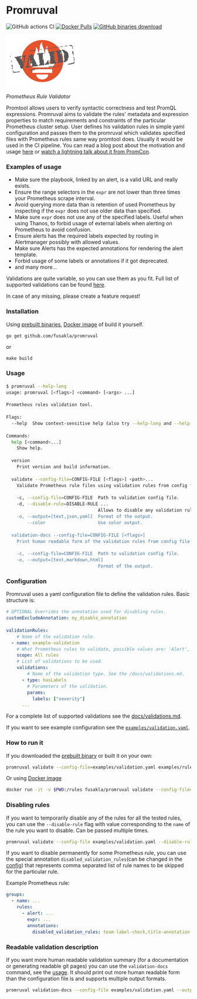 # Promruval
![GitHub actions CI](https://img.shields.io/github/workflow/status/fusakla/promruval/Go/master)
[![Docker Pulls](https://img.shields.io/docker/pulls/fusakla/promruval)](https://hub.docker.com/r/fusakla/promruval)
[![GitHub binaries download](https://img.shields.io/github/downloads/fusakla/promruval/total?label=Prebuilt%20binaries%20downloads)](https://github.com/FUSAKLA/promruval/releases/latest)

![](./promruval.png)

_Prometheus Rule Validator_

Promtool allows users to verify syntactic correctness and test PromQL expressions.
Promruval aims to validate the rules' metadata and expression properties
to match requirements and constraints of the particular Prometheus cluster setup.
User defines his validation rules in simple yaml configuration and passes them to
the promruval which validates specified files with Prometheus rules same way promtool does.
Usually it would be used in the CI pipeline.
You can read a blog post about the motivation and usage [here](https://fusakla.medium.com/promruval-validating-prometheus-rules-9a29f5dc24d2) or [watch a lightning talk about it from PromCon](https://www.youtube.com/watch?v=YYSJ--KhlIo&list=PLj6h78yzYM2PZb0QuIkm6ZY-xTuNA5zRO&index=16).

### Examples of usage
 - Make sure the playbook, linked by an alert, is a valid URL and really exists.
 - Ensure the range selectors in the `expr` are not lower than three
   times your Prometheus scrape interval.
 - Avoid querying more data than is retention of used Prometheus by inspecting
   if the `expr` does not use older data than specified. 
 - Make sure `expr` does not use any of the specified labels. Useful when using Thanos, to forbid
   usage of external labels when alerting on Prometheus to avoid confusion.
 - Ensure alerts has the required labels expected by routing in Alertmanager
   possibly with allowed values.
 - Make sure Alerts has the expected annotations for rendering the alert template.
 - Forbid usage of some labels or annotations if it got deprecated. 
 - and many more...
 
Validations are quite variable, so you can use them as you fit.
Full list of supported validations can be found [here](docs/validations.md).

In case of any missing, please create a feature request!
 
 
### Installation
Using [prebuilt binaries](https://github.com/FUSAKLA/promruval/releases/latest),
[Docker image](https://hub.docker.com/r/fusakla/promruval) of build it yourself.
 ```bash
go get github.com/fusakla/promruval
```
or 
```
make build
```


### Usage
```bash
$ promruval --help-long
usage: promruval [<flags>] <command> [<args> ...]

Prometheus rules validation tool.

Flags:
  --help  Show context-sensitive help (also try --help-long and --help-man).

Commands:
  help [<command>...]
    Show help.

  version
    Print version and build information.

  validate --config-file=CONFIG-FILE [<flags>] <path>...
    Validate Prometheus rule files using validation rules from config file.

    -c, --config-file=CONFIG-FILE  Path to validation config file.
    -d, --disable-rule=DISABLE-RULE ...  
                                   Allows to disable any validation rules by it's name. Can be passed multiple times.
    -o, --output=[text,json,yaml]  Format of the output.
        --color                    Use color output.

  validation-docs --config-file=CONFIG-FILE [<flags>]
    Print human readable form of the validation rules from config file.

    -c, --config-file=CONFIG-FILE  Path to validation config file.
    -o, --output=[text,markdown,html]  
                                   Format of the output.
```


### Configuration
Promruval uses a yaml configuration file to define the validation rules.
Basic structure is:
```yaml
# OPTIONAL Overrides the annotation used for disabling rules.
customExcludeAnnotation: my_disable_annotation

validationRules:
    # Name of the validation rule.
  - name: example-validation
    # What Prometheus rules to validate, possible values are: 'Alert', 'Recording rule', 'All rules'.
    scope: All rules
    # List of validations to be used.
    validations:
        # Name of the validation type. See the /docs/validations.md.
      - type: hasLabels
        # Parameters of the validation.
        params:
          labels: ["severity"]
      ...
```

For a complete list of supported validations see the [docs/validations.md](docs/validations.md).

If you want to see example configuration see the  [`examples/validation.yaml`](examples/validation.yaml).


### How to run it
If you downloaded the [prebuilt binary](https://github.com/FUSAKLA/promruval/releases/latest) or built it on your own:
```bash
promruval validate --config-file=examples/validation.yaml examples/rules.yaml
```
Or using [Docker image](https://hub.docker.com/r/fusakla/promruval)
```bash
docker run -it -v $PWD:/rules fusakla/promruval validate --config-file=/rules/examples/validation.yaml /rules/examples/rules.yaml
```


### Disabling rules
If you want to temporarily disable any of the rules for all the tested rules,
you can use the `--disable-rule` flag with value corresponding to the `name`
of the rule you want to disable. Can be passed multiple times.
```bash
promruval validate --config-file examples/validation.yaml --disable-rule check-team-label examples/rules.yaml
```

If you want to disable permanently for some Prometheus rule, you can use the special annotation
`disabled_validation_rules`(can be changed in the [config](#configuration)) that represents comma separated list of
rule names to be skipped for the particular rule. 

Example Prometheus rule: 
```yaml
groups:
  - name: ...
    rules:
      - alert: ...
        expr: ...
        annotations:
          disabled_validation_rules: team-label-check,title-annotation-check
```


### Readable validation description
If you want more human readable validation summary (for a documentation or generating readable git pages)
you can use the `validation-docs` command, see the [usage](#usage).
It should print out more human readable form than the configuration file is
and supports multiple output formats.
```bash
promruval validation-docs --config-file examples/validation.yaml --output=html
```
